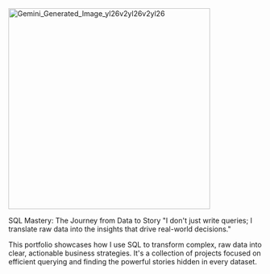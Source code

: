 <img width="400" height="400" alt="Gemini_Generated_Image_yl26v2yl26v2yl26" src="https://github.com/user-attachments/assets/223ccb55-75ee-436a-9818-dbc5af89d336" />

SQL Mastery: The Journey from Data to Story
"I don't just write queries; I translate raw data into the insights that drive real-world decisions."

This portfolio showcases how I use SQL to transform complex, raw data into clear, actionable business strategies. 
It's a collection of projects focused on efficient querying and finding the powerful stories hidden in every dataset.

